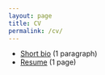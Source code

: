 ```yaml
---
layout: page
title: CV
permalink: /cv/
---
```


<ul>
	<li><a href="shortbio.txt">Short bio</a> (1 paragraph)</li>
	<li><a href="resume.pdf">Resume</a> (1 page)</li>
</ul>